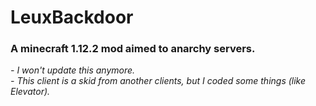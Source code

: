 <h1>LeuxBackdoor</h1>
<h3>A minecraft 1.12.2 mod aimed to anarchy servers.</h3>
<em>
- I won't update this anymore.</br>
- This client is a skid from another clients, but I coded some things (like Elevator).
</em>
